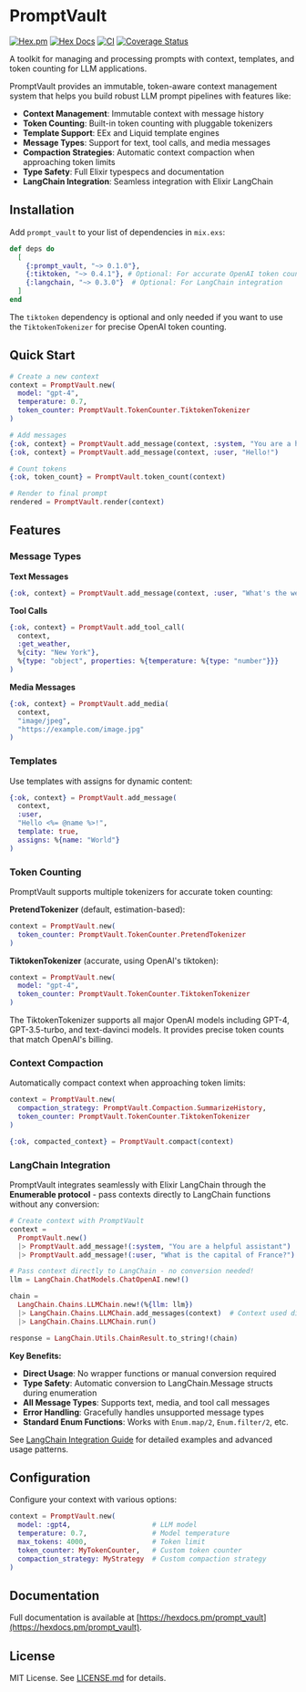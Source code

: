 # PromptVault

[![Hex.pm](https://img.shields.io/hexpm/v/prompt_vault.svg)](https://hex.pm/packages/prompt_vault)
[![Hex Docs](https://img.shields.io/badge/hex-docs-lightgreen.svg)](https://hexdocs.pm/prompt_vault/)
[![CI](https://github.com/ElixirMentor/prompt_vault/workflows/CI/badge.svg)](https://github.com/ElixirMentor/prompt_vault/actions)
[![Coverage Status](https://img.shields.io/coveralls/github/ElixirMentor/prompt_vault.svg)](https://coveralls.io/github/ElixirMentor/prompt_vault)

A toolkit for managing and processing prompts with context, templates, and token counting for LLM applications.

PromptVault provides an immutable, token-aware context management system that helps you build robust LLM prompt pipelines with features like:

- **Context Management**: Immutable context with message history
- **Token Counting**: Built-in token counting with pluggable tokenizers
- **Template Support**: EEx and Liquid template engines
- **Message Types**: Support for text, tool calls, and media messages
- **Compaction Strategies**: Automatic context compaction when approaching token limits
- **Type Safety**: Full Elixir typespecs and documentation
- **LangChain Integration**: Seamless integration with Elixir LangChain

## Installation

Add `prompt_vault` to your list of dependencies in `mix.exs`:

```elixir
def deps do
  [
    {:prompt_vault, "~> 0.1.0"},
    {:tiktoken, "~> 0.4.1"}, # Optional: For accurate OpenAI token counting
    {:langchain, "~> 0.3.0"}  # Optional: For LangChain integration
  ]
end
```

The `tiktoken` dependency is optional and only needed if you want to use the `TiktokenTokenizer` for precise OpenAI token counting.

## Quick Start

```elixir
# Create a new context
context = PromptVault.new(
  model: "gpt-4",
  temperature: 0.7,
  token_counter: PromptVault.TokenCounter.TiktokenTokenizer
)

# Add messages
{:ok, context} = PromptVault.add_message(context, :system, "You are a helpful assistant")
{:ok, context} = PromptVault.add_message(context, :user, "Hello!")

# Count tokens
{:ok, token_count} = PromptVault.token_count(context)

# Render to final prompt
rendered = PromptVault.render(context)
```

## Features

### Message Types

**Text Messages**
```elixir
{:ok, context} = PromptVault.add_message(context, :user, "What's the weather like?")
```

**Tool Calls**
```elixir
{:ok, context} = PromptVault.add_tool_call(
  context, 
  :get_weather, 
  %{city: "New York"}, 
  %{type: "object", properties: %{temperature: %{type: "number"}}}
)
```

**Media Messages**
```elixir
{:ok, context} = PromptVault.add_media(
  context, 
  "image/jpeg", 
  "https://example.com/image.jpg"
)
```

### Templates

Use templates with assigns for dynamic content:

```elixir
{:ok, context} = PromptVault.add_message(
  context, 
  :user, 
  "Hello <%= @name %>!", 
  template: true, 
  assigns: %{name: "World"}
)
```

### Token Counting

PromptVault supports multiple tokenizers for accurate token counting:

**PretendTokenizer** (default, estimation-based):
```elixir
context = PromptVault.new(
  token_counter: PromptVault.TokenCounter.PretendTokenizer
)
```

**TiktokenTokenizer** (accurate, using OpenAI's tiktoken):
```elixir
context = PromptVault.new(
  model: "gpt-4",
  token_counter: PromptVault.TokenCounter.TiktokenTokenizer
)
```

The TiktokenTokenizer supports all major OpenAI models including GPT-4, GPT-3.5-turbo, and text-davinci models. It provides precise token counts that match OpenAI's billing.

### Context Compaction

Automatically compact context when approaching token limits:

```elixir
context = PromptVault.new(
  compaction_strategy: PromptVault.Compaction.SummarizeHistory,
  token_counter: PromptVault.TokenCounter.TiktokenTokenizer
)

{:ok, compacted_context} = PromptVault.compact(context)
```

### LangChain Integration

PromptVault integrates seamlessly with Elixir LangChain through the **Enumerable protocol** - pass contexts directly to LangChain functions without any conversion:

```elixir
# Create context with PromptVault
context = 
  PromptVault.new()
  |> PromptVault.add_message!(:system, "You are a helpful assistant")
  |> PromptVault.add_message!(:user, "What is the capital of France?")

# Pass context directly to LangChain - no conversion needed!
llm = LangChain.ChatModels.ChatOpenAI.new!()

chain = 
  LangChain.Chains.LLMChain.new!(%{llm: llm})
  |> LangChain.Chains.LLMChain.add_messages(context)  # Context used directly!
  |> LangChain.Chains.LLMChain.run()

response = LangChain.Utils.ChainResult.to_string!(chain)
```

**Key Benefits:**
- **Direct Usage**: No wrapper functions or manual conversion required
- **Type Safety**: Automatic conversion to LangChain.Message structs during enumeration
- **All Message Types**: Supports text, media, and tool call messages
- **Error Handling**: Gracefully handles unsupported message types
- **Standard Enum Functions**: Works with `Enum.map/2`, `Enum.filter/2`, etc.

See [LangChain Integration Guide](docs/langchain_integration.md) for detailed examples and advanced usage patterns.

## Configuration

Configure your context with various options:

```elixir
context = PromptVault.new(
  model: :gpt4,                    # LLM model
  temperature: 0.7,                # Model temperature
  max_tokens: 4000,                # Token limit
  token_counter: MyTokenCounter,   # Custom token counter
  compaction_strategy: MyStrategy  # Custom compaction strategy
)
```

## Documentation

Full documentation is available at [https://hexdocs.pm/prompt_vault](https://hexdocs.pm/prompt_vault).

## License

MIT License. See [LICENSE.md](LICENSE.md) for details.
